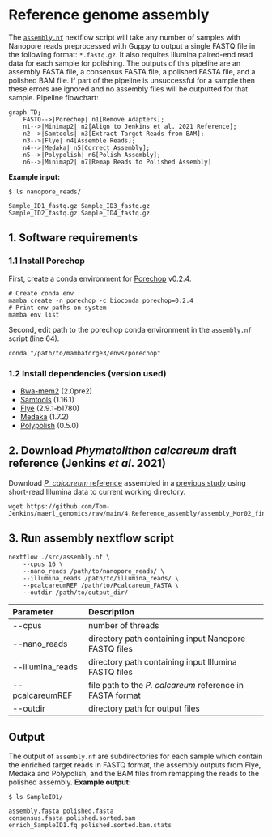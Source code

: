# Reference genome assembly
The [`assembly.nf`](https://github.com/Tom-Jenkins/maerl-wgs-pipelines/blob/main/src/assembly.nf) nextflow script will take any number of samples with Nanopore reads preprocessed with Guppy to output a single FASTQ file in the following format: `*.fastq.gz`. It also requires Illumina paired-end read data for each sample for polishing. The outputs of this pipeline are an assembly FASTA file, a consensus FASTA file, a polished FASTA file, and a polished BAM file. If part of the pipeline is unsuccessful for a sample then these errors are ignored and no assembly files will be outputted for that sample.
Pipeline flowchart:
```mermaid
graph TD;
    FASTQ-->|Porechop| n1[Remove Adapters];
    n1-->|Minimap2| n2[Align to Jenkins et al. 2021 Reference];
    n2-->|Samtools| n3[Extract Target Reads from BAM];
    n3-->|Flye| n4[Assemble Reads];
    n4-->|Medaka| n5[Correct Assembly];
    n5-->|Polypolish| n6[Polish Assembly];
    n6-->|Minimap2| n7[Remap Reads to Polished Assembly]
```
**Example input:**
```
$ ls nanopore_reads/
```
```
Sample_ID1_fastq.gz Sample_ID3_fastq.gz
Sample_ID2_fastq.gz Sample_ID4_fastq.gz
```
## 1. Software requirements
### 1.1 Install Porechop
First, create a conda environment for [Porechop](https://github.com/rrwick/Porechop) v0.2.4.
```
# Create conda env
mamba create -n porechop -c bioconda porechop=0.2.4
# Print env paths on system
mamba env list
```
Second, edit path to the porechop conda environment in the `assembly.nf` script (line 64).
```
conda "/path/to/mambaforge3/envs/porechop"
```
### 1.2 Install dependencies (version used)
* [Bwa-mem2](https://github.com/bwa-mem2/bwa-mem2) (2.0pre2)
* [Samtools](https://github.com/samtools/samtools) (1.16.1)
* [Flye](https://github.com/fenderglass/Flye) (2.9.1-b1780)
* [Medaka](https://github.com/nanoporetech/medaka) (1.7.2)
* [Polypolish](https://github.com/rrwick/Polypolish) (0.5.0)
## 2. Download *Phymatolithon calcareum* draft reference (Jenkins *et al*. 2021)
Download [*P. calcareum* reference](https://github.com/Tom-Jenkins/maerl_genomics/blob/main/4.Reference_assembly/assembly_Mor02_final.fasta) assembled in a [previous study](https://doi.org/10.1111/eva.13219) using short-read Illumina data to current working directory.
```
wget https://github.com/Tom-Jenkins/maerl_genomics/raw/main/4.Reference_assembly/assembly_Mor02_final.fasta
```
## 3. Run assembly nextflow script
```
nextflow ./src/assembly.nf \
    --cpus 16 \
    --nano_reads /path/to/nanopore_reads/ \
    --illumina_reads /path/to/illumina_reads/ \
    --pcalcareumREF /path/to/Pcalcareum_FASTA \
    --outdir /path/to/output_dir/
```
| Parameter | Description
| :- | :-
| --cpus | number of threads
| --nano_reads | directory path containing input Nanopore FASTQ files
| --illumina_reads | directory path containing input Illumina FASTQ files
| --pcalcareumREF | file path to the *P. calcareum* reference in FASTA format
| --outdir | directory path for output files
## Output
The output of `assembly.nf` are subdirectories for each sample which contain the enriched target reads in FASTQ format, the assembly outputs from Flye, Medaka and Polypolish, and the BAM files from remapping the reads to the polished assembly.
**Example output:**
```
$ ls SampleID1/
```
```
assembly.fasta polished.fasta
consensus.fasta polished.sorted.bam
enrich_SampleID1.fq polished.sorted.bam.stats
```